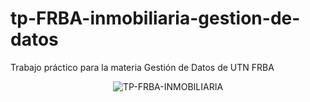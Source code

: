 # tp-FRBA-inmobiliaria-gestion-de-datos
Trabajo práctico para la materia Gestión de Datos de UTN FRBA

<p align="center">
  <img src="https://freeimage.host/i/J7wChzu" alt="TP-FRBA-INMOBILIARIA">
</p>
